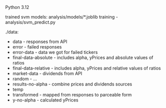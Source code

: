 Python 3.12

trained svm models:
analysis/models/*.joblib
training - analysis/svm_predict.py



./data:
- data - responses from API
- error - failed responses
- error-data - data we got for failed tickers
- final-data-absolute - includes alpha, yPrices and absolute values of ratios
- final-data-relative - includes alpha, yPrices and relative values of ratios
- market-data - dividends from API
- random - ...
- results-no-alpha - combine prices and dividends sources
- temp
- transformed - mapped from responses to parceable form
- y-no-alpha - calculated yPrices